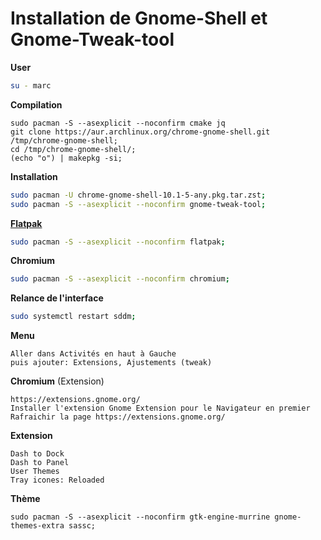 # Installation de Gnome-Shell et Gnome-Tweak-tool

**User**

````bash
su - marc
````

**Compilation**
````
sudo pacman -S --asexplicit --noconfirm cmake jq
git clone https://aur.archlinux.org/chrome-gnome-shell.git /tmp/chrome-gnome-shell;
cd /tmp/chrome-gnome-shell/;
(echo "o") | makepkg -si;
````


**Installation**
````bash
sudo pacman -U chrome-gnome-shell-10.1-5-any.pkg.tar.zst;
sudo pacman -S --asexplicit --noconfirm gnome-tweak-tool;
````


**[Flatpak](https://doc.ubuntu-fr.org/flatpak)**
````bash
sudo pacman -S --asexplicit --noconfirm flatpak;
````

**Chromium**
````bash
sudo pacman -S --asexplicit --noconfirm chromium;
````

**Relance de l'interface**
````bash
sudo systemctl restart sddm;
````


**Menu**
````
Aller dans Activités en haut à Gauche
puis ajouter: Extensions, Ajustements (tweak)
````

**Chromium** (Extension)
````
https://extensions.gnome.org/
Installer l'extension Gnome Extension pour le Navigateur en premier
Rafraichir la page https://extensions.gnome.org/
````

**Extension**
````
Dash to Dock
Dash to Panel
User Themes
Tray icones: Reloaded
````

**Thème**
````
sudo pacman -S --asexplicit --noconfirm gtk-engine-murrine gnome-themes-extra sassc;
````
